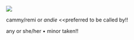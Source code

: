 ![](https://komarev.com/ghpvc/?username=pawfusu&label=PROFILE+VIEWS)

cammy/remi or *andie*  <<preferred to be called by!!

any or she/her • minor
taken!!
